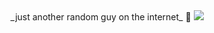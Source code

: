 <div align="center">
    _just another random guy on the internet_ 🥀
    <img src="https://github-readme-stats.vercel.app/api/top-langs?username=maazinalthaf&theme=tokyonight">
</div>
